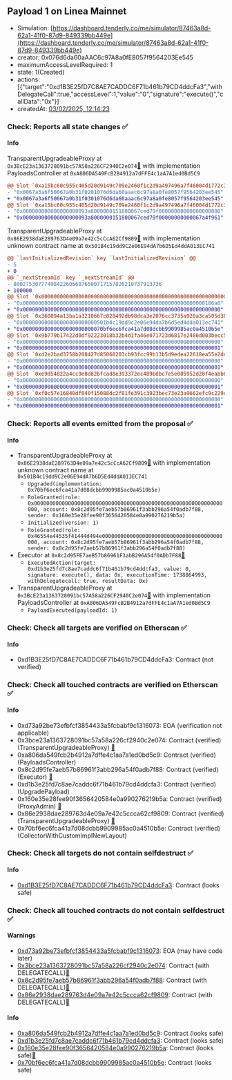 ## Payload 1 on Linea Mainnet

- Simulation: [https://dashboard.tenderly.co/me/simulator/87463a8d-62a1-41f0-87d9-849339bb449e](https://dashboard.tenderly.co/me/simulator/87463a8d-62a1-41f0-87d9-849339bb449e)
- creator: 0x076d6da60aAAC6c97A8a0fE8057f9564203Ee545
- maximumAccessLevelRequired: 1
- state: 1(Created)
- actions: [{"target":"0xd1B3E25fD7C8AE7CADDC6F71b461b79CD4ddcFa3","withDelegateCall":true,"accessLevel":1,"value":"0","signature":"execute()","callData":"0x"}]
- createdAt: [03/02/2025, 12:14:23](https://lineascan.build/tx/0xb1be91f614584d87f4e4158ba59443e77431591f07c30b637d4c5d633cbc14e9)

### Check: Reports all state changes :white_check_mark:

#### Info


TransparentUpgradeableProxy at `0x3BcE23a1363728091bc57A58a226CF2940C2e074`[:ghost:](https://github.com/bgd-labs/aave-address-book "GovernanceV3Linea.PAYLOADS_CONTROLLER") with implementation PayloadsController at `0xA806DA549FcB2B4912a7dFFE4c1aA7A1ed0Bd5C9`
```diff
@@ Slot `0xa15bc60c955c405d20d9149c709e2460f1c2d9a497496a7f46004d1772c3054c` @@
- "0x0067a3a6f50067a0b31f0201076d6da60aaac6c97a8a0fe8057f9564203ee545"
+ "0x0067a3a6f50067a0b31f0301076d6da60aaac6c97a8a0fe8057f9564203ee545"
@@ Slot `0xa15bc60c955c405d20d9149c709e2460f1c2d9a497496a7f46004d1772c3054d` @@
- "0x000000000000000000093a8000000151800067ced79f00000000000000000000"
+ "0x000000000000000000093a8000000151800067ced79f00000000000067a4f961"
```

TransparentUpgradeableProxy at `0x86E2938daE289763D4e09a7e42c5cCcA62Cf9809`[:ghost:](https://github.com/bgd-labs/aave-address-book "AaveV3Linea.COLLECTOR") with implementation unknown contract name at `0x501B4c19dd9C2e06E94dA7b6D5Ed4ddA013EC741`
```diff
@@ `lastInitializedRevision` key `lastInitializedRevision` @@
- 5
+ 0
@@ `_nextStreamId` key `_nextStreamId` @@
- 800275307774984226056876500717157826210737913736
+ 100000
@@ Slot `0x0000000000000000000000000000000000000000000000000000000000000036` @@
- "0x00000000000000000000000000000000000000000000000000000000000186a0"
+ "0x0000000000000000000000000000000000000000000000000000000000000000"
@@ Slot `0x360894a13ba1a3210667c828492db98dca3e2076cc3735a920a3ca505d382bbc` @@
- "0x000000000000000000000000501b4c19dd9c2e06e94da7b6d5ed4dda013ec741"
+ "0x00000000000000000000000070bf6ec6fca41a7d08dcbb9909985ac0a4510b5e"
@@ Slot `0x9b779b17422d0df92223018b32b4d1fa46e071723d6817e2486d003becc55f00` @@
- "0x0000000000000000000000000000000000000000000000000000000000000000"
+ "0x0000000000000000000000000000000000000000000000000000000000000001"
@@ Slot `0xd2e2bad3758b208427d85060203cb93fcc99b13b5d9edea22618ea55e2de9d3e` @@
- "0x0000000000000000000000000000000000000000000000000000000000000000"
+ "0x0000000000000000000000000000000000000000000000000000000000000001"
@@ Slot `0xe9d54822a4cc9e8d82bfcad8e393372ec489bdbc7e5e005952d20f4eabb6ba1c` @@
- "0x0000000000000000000000000000000000000000000000000000000000000000"
+ "0x0000000000000000000000000000000000000000000000000000000000000001"
@@ Slot `0xf0c57e16840df040f15088dc2f81fe391c3923bec73e23a9662efc9c229c6a00` @@
- "0x0000000000000000000000000000000000000000000000000000000000000000"
+ "0x0000000000000000000000000000000000000000000000000000000000000001"
```


### Check: Reports all events emitted from the proposal :white_check_mark:

#### Info

- TransparentUpgradeableProxy at `0x86E2938daE289763D4e09a7e42c5cCcA62Cf9809`[:ghost:](https://github.com/bgd-labs/aave-address-book "AaveV3Linea.COLLECTOR") with implementation unknown contract name at `0x501B4c19dd9C2e06E94dA7b6D5Ed4ddA013EC741`
  - `Upgraded(implementation: 0x70bf6ec6fca41a7d08dcbb9909985ac0a4510b5e)`
  - `RoleGranted(role: 0x0000000000000000000000000000000000000000000000000000000000000000, account: 0x8c2d95fe7aeb57b86961f3abb296a54f0adb7f88, sender: 0x160e35e28fee90f3656420584e0a990276219b5a)`
  - `Initialized(version: 1)`
  - `RoleGranted(role: 0x46554e44535f41444d494e000000000000000000000000000000000000000000, account: 0x8c2d95fe7aeb57b86961f3abb296a54f0adb7f88, sender: 0x8c2d95fe7aeb57b86961f3abb296a54f0adb7f88)`
- Executor at `0x8c2d95FE7aeB57b86961F3abB296A54f0ADb7F88`[:ghost:](https://github.com/bgd-labs/aave-address-book "AaveV3Linea.ACL_ADMIN, GovernanceV3Linea.EXECUTOR_LVL_1")
  - `ExecutedAction(target: 0xd1b3e25fd7c8ae7caddc6f71b461b79cd4ddcfa3, value: 0, signature: execute(), data: 0x, executionTime: 1738864993, withDelegatecall: true, resultData: 0x)`
- TransparentUpgradeableProxy at `0x3BcE23a1363728091bc57A58a226CF2940C2e074`[:ghost:](https://github.com/bgd-labs/aave-address-book "GovernanceV3Linea.PAYLOADS_CONTROLLER") with implementation PayloadsController at `0xA806DA549FcB2B4912a7dFFE4c1aA7A1ed0Bd5C9`
  - `PayloadExecuted(payloadId: 1)`

### Check: Check all targets are verified on Etherscan :white_check_mark:

#### Info

- 0xd1B3E25fD7C8AE7CADDC6F71b461b79CD4ddcFa3: Contract (not verified) 

### Check: Check all touched contracts are verified on Etherscan :white_check_mark:

#### Info

- 0xd73a92be73efbfcf3854433a5fcbabf9c1316073: EOA (verification not applicable)
- 0x3bce23a1363728091bc57a58a226cf2940c2e074: Contract (verified) (TransparentUpgradeableProxy) [:ghost:](https://github.com/bgd-labs/aave-address-book "GovernanceV3Linea.PAYLOADS_CONTROLLER")
- 0xa806da549fcb2b4912a7dffe4c1aa7a1ed0bd5c9: Contract (verified) (PayloadsController) 
- 0x8c2d95fe7aeb57b86961f3abb296a54f0adb7f88: Contract (verified) (Executor) [:ghost:](https://github.com/bgd-labs/aave-address-book "AaveV3Linea.ACL_ADMIN, GovernanceV3Linea.EXECUTOR_LVL_1")
- 0xd1b3e25fd7c8ae7caddc6f71b461b79cd4ddcfa3: Contract (verified) (UpgradePayload) 
- 0x160e35e28fee90f3656420584e0a990276219b5a: Contract (verified) (ProxyAdmin) [:ghost:](https://github.com/bgd-labs/aave-address-book "MiscLinea.PROXY_ADMIN")
- 0x86e2938dae289763d4e09a7e42c5ccca62cf9809: Contract (verified) (TransparentUpgradeableProxy) [:ghost:](https://github.com/bgd-labs/aave-address-book "AaveV3Linea.COLLECTOR")
- 0x70bf6ec6fca41a7d08dcbb9909985ac0a4510b5e: Contract (verified) (CollectorWithCustomImplNewLayout) 

### Check: Check all targets do not contain selfdestruct :white_check_mark:

#### Info

- [0xd1B3E25fD7C8AE7CADDC6F71b461b79CD4ddcFa3](https://lineascan.build/address/0xd1B3E25fD7C8AE7CADDC6F71b461b79CD4ddcFa3): Contract (looks safe)

### Check: Check all touched contracts do not contain selfdestruct :white_check_mark:

#### Warnings

- [0xd73a92be73efbfcf3854433a5fcbabf9c1316073](https://lineascan.build/address/0xd73a92be73efbfcf3854433a5fcbabf9c1316073): EOA (may have code later)
- [0x3bce23a1363728091bc57a58a226cf2940c2e074](https://lineascan.build/address/0x3bce23a1363728091bc57a58a226cf2940c2e074): Contract (with DELEGATECALL)[:ghost:](https://github.com/bgd-labs/aave-address-book "GovernanceV3Linea.PAYLOADS_CONTROLLER")
- [0x8c2d95fe7aeb57b86961f3abb296a54f0adb7f88](https://lineascan.build/address/0x8c2d95fe7aeb57b86961f3abb296a54f0adb7f88): Contract (with DELEGATECALL)[:ghost:](https://github.com/bgd-labs/aave-address-book "AaveV3Linea.ACL_ADMIN, GovernanceV3Linea.EXECUTOR_LVL_1")
- [0x86e2938dae289763d4e09a7e42c5ccca62cf9809](https://lineascan.build/address/0x86e2938dae289763d4e09a7e42c5ccca62cf9809): Contract (with DELEGATECALL)[:ghost:](https://github.com/bgd-labs/aave-address-book "AaveV3Linea.COLLECTOR")

#### Info

- [0xa806da549fcb2b4912a7dffe4c1aa7a1ed0bd5c9](https://lineascan.build/address/0xa806da549fcb2b4912a7dffe4c1aa7a1ed0bd5c9): Contract (looks safe)
- [0xd1b3e25fd7c8ae7caddc6f71b461b79cd4ddcfa3](https://lineascan.build/address/0xd1b3e25fd7c8ae7caddc6f71b461b79cd4ddcfa3): Contract (looks safe)
- [0x160e35e28fee90f3656420584e0a990276219b5a](https://lineascan.build/address/0x160e35e28fee90f3656420584e0a990276219b5a): Contract (looks safe)[:ghost:](https://github.com/bgd-labs/aave-address-book "MiscLinea.PROXY_ADMIN")
- [0x70bf6ec6fca41a7d08dcbb9909985ac0a4510b5e](https://lineascan.build/address/0x70bf6ec6fca41a7d08dcbb9909985ac0a4510b5e): Contract (looks safe)

